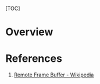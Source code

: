 [TOC]

# Overview

# References
1. [Remote Frame Buffer - Wikipedia][1]

[1]: https://en.wikipedia.org/wiki/RFB_protocol "Remote Frame Buffer - Wikipedia"
